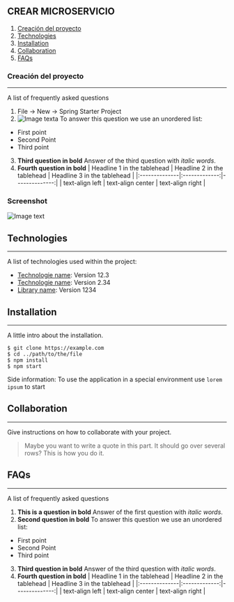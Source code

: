 ## CREAR MICROSERVICIO
1. [Creación del proyecto](#creación-del-proyecto)
2. [Technologies](#technologies)
3. [Installation](#installation)
4. [Collaboration](#collaboration)
5. [FAQs](#faqs)
### Creación del proyecto
***
A list of frequently asked questions
1. File -> New -> Spring Starter Project
2. ![Image texta]([[https://www.united-internet.de/fileadmin/user_upload/Brands/Downloads/Logo_IONOS_by.jpg](https://zabalburu.neolms.com/files/4360843/springBoot3(2).PNG?lmsauth=5348b0aafa6e73e7d17b329851881005c362fea1)](https://zabalburu.neolms.com/files/4360843/springBoot3(2).PNG?lmsauth=5348b0aafa6e73e7d17b329851881005c362fea1))
To answer this question we use an unordered list:
* First point
* Second Point
* Third point
3. **Third question in bold**
Answer of the third question with *italic words*.
4. **Fourth question in bold**
| Headline 1 in the tablehead | Headline 2 in the tablehead | Headline 3 in the tablehead |
|:--------------|:-------------:|--------------:|
| text-align left | text-align center | text-align right |
### Screenshot
![Image text]([https://www.united-internet.de/fileadmin/user_upload/Brands/Downloads/Logo_IONOS_by.jpg](https://zabalburu.neolms.com/files/4360843/springBoot3(2).PNG?lmsauth=5348b0aafa6e73e7d17b329851881005c362fea1))
## Technologies
***
A list of technologies used within the project:
* [Technologie name](https://example.com): Version 12.3 
* [Technologie name](https://example.com): Version 2.34
* [Library name](https://example.com): Version 1234
## Installation
***
A little intro about the installation. 
```
$ git clone https://example.com
$ cd ../path/to/the/file
$ npm install
$ npm start
```
Side information: To use the application in a special environment use ```lorem ipsum``` to start
## Collaboration
***
Give instructions on how to collaborate with your project.
> Maybe you want to write a quote in this part. 
> It should go over several rows?
> This is how you do it.
## FAQs
***
A list of frequently asked questions
1. **This is a question in bold**
Answer of the first question with _italic words_. 
2. __Second question in bold__ 
To answer this question we use an unordered list:
* First point
* Second Point
* Third point
3. **Third question in bold**
Answer of the third question with *italic words*.
4. **Fourth question in bold**
| Headline 1 in the tablehead | Headline 2 in the tablehead | Headline 3 in the tablehead |
|:--------------|:-------------:|--------------:|
| text-align left | text-align center | text-align right |
